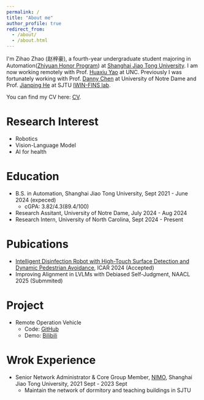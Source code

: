 ```yaml
---
permalink: /
title: "About me"
author_profile: true
redirect_from: 
  - /about/
  - /about.html
---
```


I'm Zihao Zhao (赵梓豪), a fourth-year undergraduate student majoring in Automation([Zhiyuan Honor Program](https://en.zhiyuan.sjtu.edu.cn/en)) at [Shanghai Jiao Tong University](https://en.sjtu.edu.cn). I am now working remotely with Prof. [Huaxiu Yao](https://www.huaxiuyao.io) at UNC. Previously I was fortunately working with Prof. [Danny Chen](https://www3.nd.edu/~dchen/) at University of Notre Dame and Prof. [Jianping He](https://iwin-fins.com) at SJTU [IWIN-FINS lab](https://iwin-fins.com).

You can find my CV here: [CV](https://raw.githubusercontent.com/neo1zh/neo1zh.github.io/master/assets/ZhaoCV%20OCT.pdf).

Research Interest
=====
- Robotics
- Vision-Language Model
- AI for health

Education
=====
- B.S. in Automation, Shanghai Jiao Tong University, Sept 2021 - June 2024 (expeced)
  - cGPA: 3.82/4.3(89.4/100)
- Research Assitant, University of Notre Dame, July 2024 - Aug 2024
- Research Intern, University of North Carolina, Sept 2024 - Present

Pubications
=====
- [Intelligent Disinfection Robot with High-Touch Surface Detection and Dynamic Pedestrian Avoidance](https://ieeexplore.ieee.org/document/10610836), ICAR 2024 (Accepted)
- Improving Alignment in LVLMs with Debiased Self-Judgment, NAACL 2025 (Submmited)

Project
=====
- Remote Operation Vehicle
  - Code: [GitHub](https://github.com/neo1zh/FINS-ROV)
  - Demo: [Bilibili](https://www.bilibili.com/video/BV1oC41177Rn/?spm_id_from=333.999.0.0)

Wrok Experience
=====
- Senior Network Administrator & Core Group Member, [NIMO](nimo.sjtu.edu.cn), Shanghai Jiao Tong University, 2021 Sept - 2023 Sept 
  - Maintain the network of dormitory and teaching buildings in SJTU

